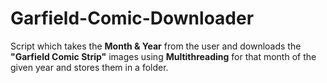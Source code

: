 # Garfield-Comic-Downloader

Script which takes the <b>Month & Year</b> from the user and downloads the <b>"Garfield Comic Strip"</b> images using <b>Multithreading</b> for that month of the given year and stores them in a folder.
